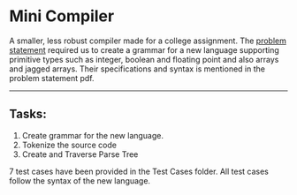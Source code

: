 # Mini Compiler 
A smaller, less robust compiler made for a college assignment. The [problem statement](https://github.com/cn-mm/MiniCompiler/blob/main/Problem%20Statement.pdf) required us to create a grammar for a new language supporting primitive types such as integer, boolean and floating point and also arrays and jagged arrays. Their specifications and syntax is mentioned in the problem statement pdf. 

<hr>

## Tasks:
1. Create grammar for the new language.
2. Tokenize the source code 
3. Create and Traverse Parse Tree 

7 test cases have been provided in the Test Cases folder. All test cases follow the syntax of the new language. 

